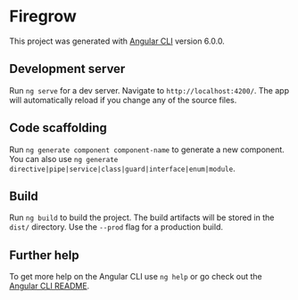 # Firegrow

This project was generated with [Angular CLI](https://github.com/angular/angular-cli) version 6.0.0.

## Development server

Run `ng serve` for a dev server. Navigate to `http://localhost:4200/`. The app will automatically
reload if you change any of the source files.

## Code scaffolding

Run `ng generate component component-name` to generate a new component. You can also use 
`ng generate directive|pipe|service|class|guard|interface|enum|module`.

## Build

Run `ng build` to build the project. The build artifacts will be stored in the `dist/`
directory. Use the `--prod` flag for a production build.

## Further help

To get more help on the Angular CLI use `ng help` or go check out the 
[Angular CLI README](https://github.com/angular/angular-cli/blob/master/README.md).
